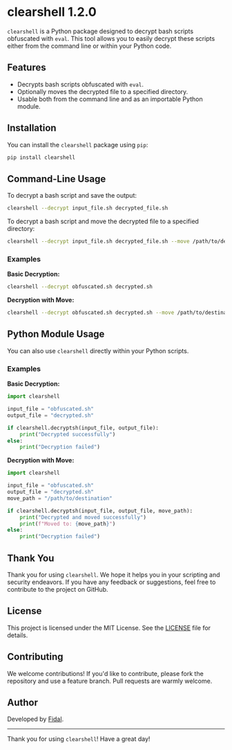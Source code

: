 # clearshell 1.2.0

`clearshell` is a Python package designed to decrypt bash scripts obfuscated with `eval`. This tool allows you to easily decrypt these scripts either from the command line or within your Python code.

## Features

- Decrypts bash scripts obfuscated with `eval`.
- Optionally moves the decrypted file to a specified directory.
- Usable both from the command line and as an importable Python module.

## Installation

You can install the `clearshell` package using `pip`:

```bash
pip install clearshell
```

## Command-Line Usage

To decrypt a bash script and save the output:

```bash
clearshell --decrypt input_file.sh decrypted_file.sh
```

To decrypt a bash script and move the decrypted file to a specified directory:

```bash
clearshell --decrypt input_file.sh decrypted_file.sh --move /path/to/destination
```

### Examples

**Basic Decryption:**

```bash
clearshell --decrypt obfuscated.sh decrypted.sh
```

**Decryption with Move:**

```bash
clearshell --decrypt obfuscated.sh decrypted.sh --move /path/to/destination
```

## Python Module Usage

You can also use `clearshell` directly within your Python scripts.

### Examples

**Basic Decryption:**

```python
import clearshell

input_file = "obfuscated.sh"
output_file = "decrypted.sh"

if clearshell.decryptsh(input_file, output_file):
    print("Decrypted successfully")
else:
    print("Decryption failed")
```

**Decryption with Move:**

```python
import clearshell

input_file = "obfuscated.sh"
output_file = "decrypted.sh"
move_path = "/path/to/destination"

if clearshell.decryptsh(input_file, output_file, move_path):
    print("Decrypted and moved successfully")
    print(f"Moved to: {move_path}")
else:
    print("Decryption failed")
```

## Thank You

Thank you for using `clearshell`. We hope it helps you in your scripting and security endeavors. If you have any feedback or suggestions, feel free to contribute to the project on GitHub.

## License

This project is licensed under the MIT License. See the [LICENSE](LICENSE) file for details.

## Contributing

We welcome contributions! If you'd like to contribute, please fork the repository and use a feature branch. Pull requests are warmly welcome.

## Author

Developed by [Fidal](https://github.com/mr-fidal).

---

Thank you for using `clearshell`! Have a great day!
